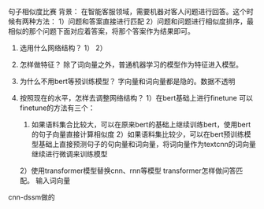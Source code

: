句子相似度比赛
背景：
 在智能客服领域，需要机器对客人问题进行回答。这个时候有两种方法：
   1）问题和答案直接进行匹配
   2）问题和问题进行相似度排序，最相似的那个问题下面对应着答案，将那个答案作为结果即可。


1. 选用什么网络结构？
   1）
   2）

2. 怎样做特征？
   除了词向量之外，普通机器学习的模型作为特征进入模型。

3. 为什么不用bert等预训练模型？
字向量和词向量都是隐的。数据不透明

4. 按照现在的水平，怎样去调整网络结构？
   1）在bert基础上进行finetune
      可以finetune的方法有三个：
      1) 如果语料集合比较大，可以在原来bert的基础上继续训练bert，使用bert的句子向量直接计算相似度
      2）如果语料集比较少，可以在bert预训练模型基础上直接预测句子的句向量和词向量，将词向量作为textcnn的词向量继续进行微调来训练模型

   2）使用transformer模型替换cnn、rnn等模型
      transformer怎样做问答匹配。
      输入词向量

cnn-dssm做的

